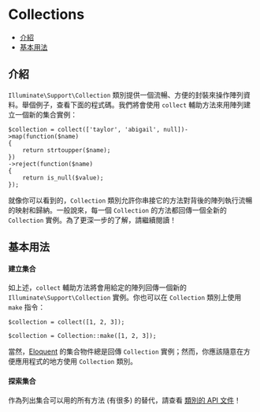 # Collections

- [介紹](#introduction)
- [基本用法](#basic-usage)

<a name="introduction"></a>
## 介紹

`Illuminate\Support\Collection` 類別提供一個流暢、方便的封裝來操作陣列資料。舉個例子，查看下面的程式碼。我們將會使用 `collect` 輔助方法來用陣列建立一個新的集合實例：

	$collection = collect(['taylor', 'abigail', null])->map(function($name)
	{
		return strtoupper($name);
	})
	->reject(function($name)
	{
		return is_null($value);
	});


就像你可以看到的，`Collection` 類別允許你串接它的方法對背後的陣列執行流暢的映射和歸納。一般說來，每一個 `Collection` 的方法都回傳一個全新的 `Collection` 實例。為了更深一步的了解，請繼續閱讀！

<a name="basic-usage"></a>
## 基本用法

#### 建立集合

如上述，`collect` 輔助方法將會用給定的陣列回傳一個新的 `Illuminate\Support\Collection` 實例。你也可以在 `Collection` 類別上使用 `make` 指令：

	$collection = collect([1, 2, 3]);

	$collection = Collection::make([1, 2, 3]);

當然，[Eloquent](/docs/5.0/eloquent) 的集合物件總是回傳 `Collection` 實例；然而，你應該隨意在方便應用程式的地方使用 `Collection` 類別。

#### 探索集合

作為列出集合可以用的所有方法 (有很多) 的替代，請查看 [類別的 API 文件](http://laravel.com/api/master/Illuminate/Support/Collection.html)！
